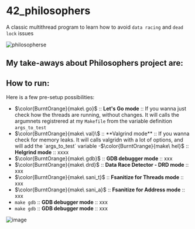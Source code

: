 # 42_philosophers
A classic multithread program to learn how to avoid `data racing` and `dead lock` issues

![philosopherse](https://github.com/user-attachments/assets/3a5e657f-80cf-4da6-accd-279d1fdc21da)


## My take-aways about Philosophers project are:

## How to run:
Here is a few pre-setup possibilities:
- $\color{BurntOrange}{make\ go}\$ :: **Let's Go mode** :: If you wanna just check how the threads are running, without changes. It will calls the argumnets registrered at my `Makefile` from the variable definition `args_to_test`
- $\color{BurntOrange}{make\ val}\$ :: **Valgrind mode** :: If you wanna check for memory leaks. It will calls valgridn with a lot of options, and will add the `args_to_test` variable
-$\color{BurntOrange}{make\ hel}\$ :: **Helgrind mode** :: xxxx
- $\color{BurntOrange}{make\ gdb}\$ :: **GDB debugger mode** :: xxx
- $\color{BurntOrange}{make\ drd}\$ :: **Data Race Detector - DRD mode** :: xxx
- $\color{BurntOrange}{make\ sani_t}\$ :: **Fsanitize for Threads mode** :: xxx
- $\color{BurntOrange}{make\ sani_a}\$ :: **Fsanitize for Address mode** :: xxx
- `make gdb` :: **GDB debugger mode** :: xxx
- `make gdb` :: **GDB debugger mode** :: xxx

![image](https://github.com/user-attachments/assets/d090497b-f9fd-47de-a8d8-be8b7330d541)

